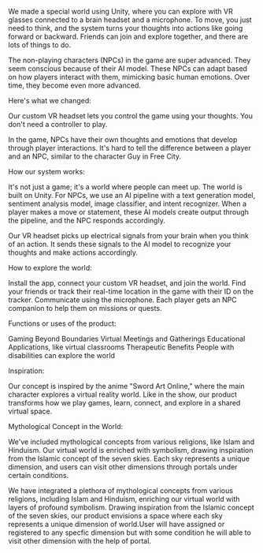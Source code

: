 We made a special world using Unity, where you can explore with VR glasses connected to a brain headset and a microphone. To move, you just need to think, and the system turns your thoughts into actions like going forward or backward. Friends can join and explore together, and there are lots of things to do.

The non-playing characters (NPCs) in the game are super advanced. They seem conscious because of their AI model. These NPCs can adapt based on how players interact with them, mimicking basic human emotions. Over time, they become even more advanced.

Here's what we changed:

Our custom VR headset lets you control the game using your thoughts. You don't need a controller to play.

In the game, NPCs have their own thoughts and emotions that develop through player interactions. It's hard to tell the difference between a player and an NPC, similar to the character Guy in Free City.

How our system works:

It's not just a game; it's a world where people can meet up. The world is built on Unity. For NPCs, we use an AI pipeline with a text generation model, sentiment analysis model, image classifier, and intent recognizer. When a player makes a move or statement, these AI models create output through the pipeline, and the NPC responds accordingly.

Our VR headset picks up electrical signals from your brain when you think of an action. It sends these signals to the AI model to recognize your thoughts and make actions accordingly.

How to explore the world:

Install the app, connect your custom VR headset, and join the world. Find your friends or track their real-time location in the game with their ID on the tracker. Communicate using the microphone. Each player gets an NPC companion to help them on missions or quests.

Functions or uses of the product:

Gaming Beyond Boundaries
Virtual Meetings and Gatherings
Educational Applications, like virtual classrooms
Therapeutic Benefits
People with disabilities can explore the world

Inspiration:

Our concept is inspired by the anime "Sword Art Online," where the main character explores a virtual reality world. Like in the show, our product transforms how we play games, learn, connect, and explore in a shared virtual space.

Mythological Concept in the World:

We've included mythological concepts from various religions, like Islam and Hinduism. Our virtual world is enriched with symbolism, drawing inspiration from the Islamic concept of the seven skies. Each sky represents a unique dimension, and users can visit other dimensions through portals under certain conditions.

We have integrated a plethora of mythological concepts from various religions, including Islam and Hinduism, enriching our virtual world with layers of profound symbolism. Drawing inspiration from the Islamic concept of the seven skies, our product envisions a space where each sky represents a unique dimension of world.User will have assigned or registered to any specfic dimension but
with some condition he will able to visit other dimension with the help of portal.


